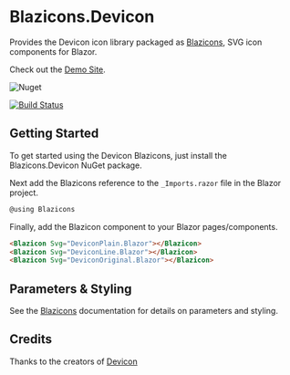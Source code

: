# Blazicons.Devicon
Provides the Devicon icon library packaged as [Blazicons](https://github.com/kyleherzog/Blazicons), SVG icon components for Blazor.

Check out the [Demo Site](http://blazicons.com).

![Nuget](https://img.shields.io/nuget/v/Blazicons.Devicon)

[![Build Status](https://dev.azure.com/kyleherzog/Blazicons/_apis/build/status/Blazicons.Devicon?branchName=main)](https://dev.azure.com/kyleherzog/Blazicons/_build/latest?definitionId=17&branchName=main)

## Getting Started
To get started using the Devicon Blazicons, just install the Blazicons.Devicon NuGet package.

Next add the Blazicons reference to the `_Imports.razor` file in the Blazor project.

```csharp
@using Blazicons
```

Finally, add the Blazicon component to your Blazor pages/components.
```html
<Blazicon Svg="DeviconPlain.Blazor"></Blazicon>
<Blazicon Svg="DeviconLine.Blazor"></Blazicon>
<Blazicon Svg="DeviconOriginal.Blazor"></Blazicon>
```

## Parameters & Styling
See the [Blazicons](https://github.com/kyleherzog/Blazicons) documentation for details on parameters and styling.

## Credits
Thanks to the creators of [Devicon](https://github.com/devicons/devicon)